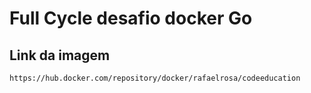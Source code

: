 # Full Cycle desafio docker Go

## Link da imagem

    https://hub.docker.com/repository/docker/rafaelrosa/codeeducation
